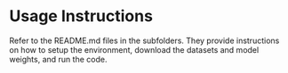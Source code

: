 # Usage Instructions

Refer to the README.md files in the subfolders. They provide instructions on how to setup the environment, download the datasets and model weights, and run the code.